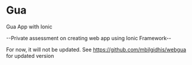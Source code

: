 Gua
===

Gua App with Ionic


--Private assessment on creating web app using Ionic Framework--

For now, it will not be updated. See https://github.com/mbilgidhis/webgua for updated version
